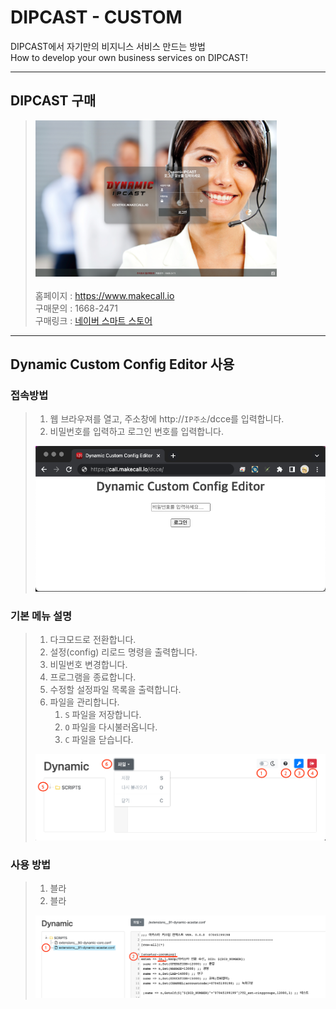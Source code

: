 # DIPCAST - CUSTOM

DIPCAST에서 자기만의 비지니스 서비스 만드는 방법     
How to develop your own business services on DIPCAST!
***

## DIPCAST 구매

> <img src="resources/images/login-bg.png" width="386" height="250"/><br>     
> 홈페이지 : https://www.makecall.io     
> 구매문의 : 1668-2471     
> 구매링크 : [네이버 스마트 스토어](https://smartstore.naver.com/olssoo/)     
***

## Dynamic Custom Config Editor 사용
### 접속방법
> 1. 웹 브라우져를 열고, 주소창에 http://```IP주소```/dcce를 입력합니다. 
> 1. 비밀번호를 입력하고 로그인 번호를 입력합니다.
> <img src="resources/images/dcce-login.png">

### 기본 메뉴 설명
> 1. 다크모드로 전환합니다.
> 1. 설정(config) 리로드 명령을 출력합니다.
> 1. 비밀번호 변경합니다.
> 1. 프로그램을 종료합니다.
> 1. 수정할 설정파일 목록을 출력합니다.
> 1. 파일을 관리합니다.
>       1. ```S``` 파일을 저장합니다.
>       1. ```O``` 파일을 다시불러옵니다.
>       1. ```C``` 파일을 닫습니다.
> <img src="resources/images/dcce-menu.png">

### 사용 방법
> 1. 블라
> 2. 블라
> <img src="resources/images/dcce-dialplan.png">
